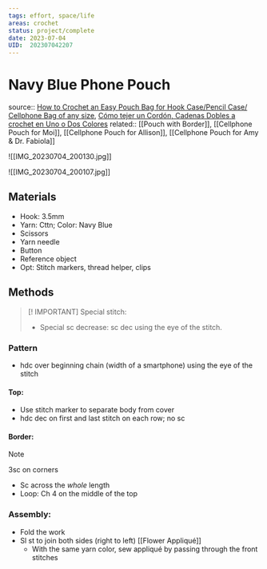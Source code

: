 ```yaml
---
tags: effort, space/life
areas: crochet 
status: project/complete
date: 2023-07-04
UID:  202307042207
---
```


# Navy Blue Phone Pouch
source:: [How to Crochet an Easy Pouch Bag for Hook Case/Pencil Case/ Cellphone Bag of any size](https://youtu.be/SAROms32u1M), [Cómo tejer un Cordón, Cadenas Dobles a crochet en Uno o Dos Colores](https://youtu.be/AzdD5YfIZbw)
related:: [[Pouch with Border]], [[Cellphone Pouch for Moi]], [[Cellphone Pouch for Allison]], [[Cellphone Pouch for Amy & Dr. Fabiola]]


![[IMG_20230704_200130.jpg]]

![[IMG_20230704_200107.jpg]]

## Materials
- Hook: 3.5mm
- Yarn: Cttn; Color: Navy Blue
- Scissors
- Yarn needle
- Button
- Reference object
- Opt: Stitch markers, thread helper, clips

## Methods
> [! IMPORTANT]
> Special stitch:
> - Special sc decrease: sc dec using the eye of the stitch.

### Pattern
- hdc over beginning chain (width of a smartphone) using the eye of the stitch

#### Top:
- Use stitch marker to separate body from cover
- hdc dec on first and last stitch on each row; no sc

#### Border:
> [!NOTE]
> 3sc on corners

- Sc across the *whole* length
- Loop: Ch 4 on the middle of the top 


### Assembly:
 - Fold the work
 - Sl st to join both sides (right to left)
[[Flower Appliqué]]
	- With the same yarn color, sew appliqué by passing through the front stitches 